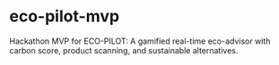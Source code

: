 # eco-pilot-mvp
Hackathon MVP for ECO-PILOT: A gamified real-time eco-advisor with carbon score, product scanning, and sustainable alternatives.
